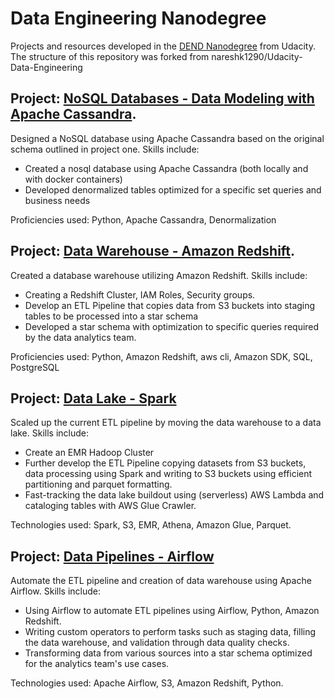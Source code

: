 # Data Engineering Nanodegree

Projects and resources developed in the [DEND Nanodegree](https://www.udacity.com/course/data-engineer-nanodegree--nd027) from Udacity.
The structure of this repository was forked from nareshk1290/Udacity-Data-Engineering

## Project: [NoSQL Databases - Data Modeling with Apache Cassandra](https://github.com/Angelo-Baruffi/Udacity-Data-Engineering/tree/master/Data-Modeling).
Designed a NoSQL database using Apache Cassandra based on the original schema outlined in project one. Skills include:
* Created a nosql database using Apache Cassandra (both locally and with docker containers)
* Developed denormalized tables optimized for a specific set queries and business needs

Proficiencies used: Python, Apache Cassandra, Denormalization

## Project: [Data Warehouse - Amazon Redshift](https://github.com/Angelo-Baruffi/Udacity-Data-Engineering/tree/master/Cloud%20Data%20Warehouse).
Created a database warehouse utilizing Amazon Redshift. Skills include:
* Creating a Redshift Cluster, IAM Roles, Security groups.
* Develop an ETL Pipeline that copies data from S3 buckets into staging tables to be processed into a star schema
* Developed a star schema with optimization to specific queries required by the data analytics team.

Proficiencies used: Python, Amazon Redshift, aws cli, Amazon SDK, SQL, PostgreSQL

## Project: [Data Lake - Spark](https://github.com/Angelo-Baruffi/Udacity-Data-Engineering/tree/master/Data%20Lakes%20with%20Spark)
Scaled up the current ETL pipeline by moving the data warehouse to a data lake. Skills include:
* Create an EMR Hadoop Cluster
* Further develop the ETL Pipeline copying datasets from S3 buckets, data processing using Spark and writing to S3 buckets using efficient partitioning and parquet formatting.
* Fast-tracking the data lake buildout using (serverless) AWS Lambda and cataloging tables with AWS Glue Crawler.

Technologies used: Spark, S3, EMR, Athena, Amazon Glue, Parquet.

## Project: [Data Pipelines - Airflow](https://github.com/Angelo-Baruffi/Udacity-Data-Engineering/tree/master/Data%20Pipeline%20with%20Airflow)
Automate the ETL pipeline and creation of data warehouse using Apache Airflow. Skills include:
* Using Airflow to automate ETL pipelines using Airflow, Python, Amazon Redshift.
* Writing custom operators to perform tasks such as staging data, filling the data warehouse, and validation through data quality checks.
* Transforming data from various sources into a star schema optimized for the analytics team's use cases.

Technologies used: Apache Airflow, S3, Amazon Redshift, Python.

